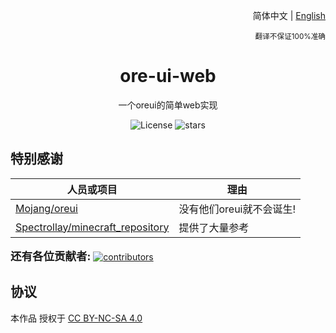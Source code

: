 <div style="text-align: right;">

简体中文 | [English](README.md)

<sup>翻译不保证100%准确</sup>

</div>

<div style="text-align: center;">

# ore-ui-web
一个oreui的简单web实现

![License](https://img.shields.io/github/license/XiaozhiSans/ore-ui-web
) ![stars](https://img.shields.io/github/stars/XiaozhiSans/ore-ui-web?deeppink)

</div>

## 特别感谢
| 人员或项目 | 理由 |
|-|-|
| [Mojang/oreui](https://github.com/Mojang/ore-ui) | 没有他们oreui就不会诞生! |
| [Spectrollay/minecraft_repository](https://github.com/Spectrollay/minecraft_repository) | 提供了大量参考 |

<span style="font-size: 1.25em;">**还有各位贡献者:**</span>
[![contributors](https://contrib.rocks/image?repo=XiaozhiSans/ore-ui-web)](https://github.com/XiaozhiSans/ore-ui-web/graphs/contributors)

## 协议
本作品 授权于 [CC BY-NC-SA 4.0](https://creativecommons.org/licenses/by-nc-sa/4.0/)
